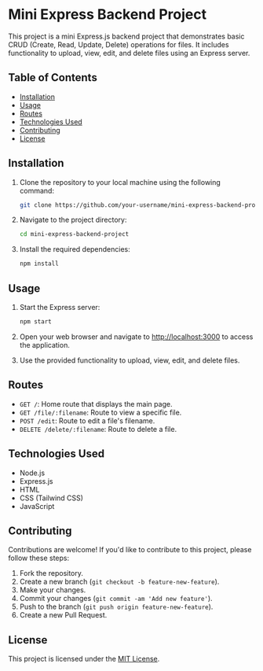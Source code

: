 # Mini Express Backend Project

This project is a mini Express.js backend project that demonstrates basic CRUD (Create, Read, Update, Delete) operations for files. It includes functionality to upload, view, edit, and delete files using an Express server.

## Table of Contents

- [Installation](#installation)
- [Usage](#usage)
- [Routes](#routes)
- [Technologies Used](#technologies-used)
- [Contributing](#contributing)
- [License](#license)

## Installation

1. Clone the repository to your local machine using the following command:
   ```bash
   git clone https://github.com/your-username/mini-express-backend-project.git
   ```

2. Navigate to the project directory:
   ```bash
   cd mini-express-backend-project
   ```

3. Install the required dependencies:
   ```bash
   npm install
   ```

## Usage

1. Start the Express server:
   ```bash
   npm start
   ```

2. Open your web browser and navigate to [http://localhost:3000](http://localhost:3000) to access the application.

3. Use the provided functionality to upload, view, edit, and delete files.

## Routes

- `GET /`: Home route that displays the main page.
- `GET /file/:filename`: Route to view a specific file.
- `POST /edit`: Route to edit a file's filename.
- `DELETE /delete/:filename`: Route to delete a file.

## Technologies Used

- Node.js
- Express.js
- HTML
- CSS (Tailwind CSS)
- JavaScript

## Contributing

Contributions are welcome! If you'd like to contribute to this project, please follow these steps:

1. Fork the repository.
2. Create a new branch (`git checkout -b feature-new-feature`).
3. Make your changes.
4. Commit your changes (`git commit -am 'Add new feature'`).
5. Push to the branch (`git push origin feature-new-feature`).
6. Create a new Pull Request.

## License

This project is licensed under the [MIT License](LICENSE).
